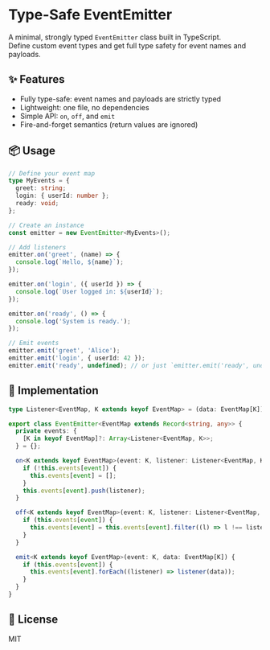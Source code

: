 # Type-Safe EventEmitter

A minimal, strongly typed `EventEmitter` class built in TypeScript.  
Define custom event types and get full type safety for event names and payloads.

## ✨ Features

- Fully type-safe: event names and payloads are strictly typed
- Lightweight: one file, no dependencies
- Simple API: `on`, `off`, and `emit`
- Fire-and-forget semantics (return values are ignored)

## 📦 Usage

```ts
// Define your event map
type MyEvents = {
  greet: string;
  login: { userId: number };
  ready: void;
};

// Create an instance
const emitter = new EventEmitter<MyEvents>();

// Add listeners
emitter.on('greet', (name) => {
  console.log(`Hello, ${name}`);
});

emitter.on('login', ({ userId }) => {
  console.log(`User logged in: ${userId}`);
});

emitter.on('ready', () => {
  console.log('System is ready.');
});

// Emit events
emitter.emit('greet', 'Alice');
emitter.emit('login', { userId: 42 });
emitter.emit('ready', undefined); // or just `emitter.emit('ready', undefined)`
```

## 🔧 Implementation

```ts
type Listener<EventMap, K extends keyof EventMap> = (data: EventMap[K]) => void;

export class EventEmitter<EventMap extends Record<string, any>> {
  private events: {
    [K in keyof EventMap]?: Array<Listener<EventMap, K>>;
  } = {};

  on<K extends keyof EventMap>(event: K, listener: Listener<EventMap, K>) {
    if (!this.events[event]) {
      this.events[event] = [];
    }
    this.events[event].push(listener);
  }

  off<K extends keyof EventMap>(event: K, listener: Listener<EventMap, K>) {
    if (this.events[event]) {
      this.events[event] = this.events[event].filter((l) => l !== listener);
    }
  }

  emit<K extends keyof EventMap>(event: K, data: EventMap[K]) {
    if (this.events[event]) {
      this.events[event].forEach((listener) => listener(data));
    }
  }
}
```

## 📝 License

MIT
